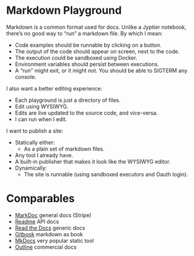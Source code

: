 # Markdown Playground

Markdown is a common format used for docs. Unlike a Jyptier notebook, there’s no good way to “run” a markdown file. By which I mean:

- Code examples should be runnable by clicking on a button.
- The output of the code should appear on screen, next to the code.
- The execution could be sandboxed using Docker.
- Environment variables should persist between executions.
- A “run” might exit, or it might not. You should be able to SIGTERM any console.

I also want a better editing experience:

- Each playground is just a directory of files.
- Edit using WYSIWYG.
- Edits are live updated to the source code, and vice-versa.
- I can run when I edit.

I want to publish a site:

- Statically either:
    - As a plain set of markdown files.
- Any tool I already have.
- A built-in publisher that makes it look like the WYSIWYG editor.
- Dynamically:
    - The site is runnable (using sandboxed executors and Oauth login).

# Comparables

- [MarkDoc](https://markdoc.dev/) general docs (Stripe)
- [Readme](https://readme.com/) API docs
- [Read the Docs](https://readthedocs.org/) generic docs
- [Gitbook](https://www.gitbook.com/) markdown as book
- [MkDocs](https://github.com/mkdocs/mkdocs/) very popular static tool
- [Outline](http://www.getoutline.com/) commercial docs